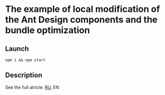 # The example of local modification of the Ant Design components and the bundle optimization

## Launch
```
npm i && npm start
```

## Description
See the full atricle: [RU](https://habr.com/ru/company/mailru/blog/530798/), EN
